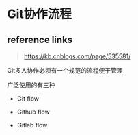# Git协作流程

## reference links

> https://kb.cnblogs.com/page/535581/

Git多人协作必须有一个规范的流程便于管理

广泛使用的有三种

- Git flow

- Github flow

- Gitlab flow